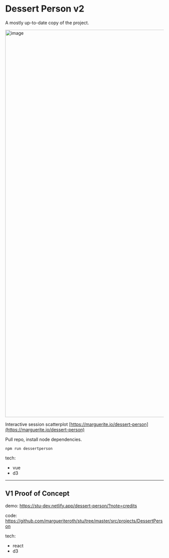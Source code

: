 # Dessert Person v2
A mostly up-to-date copy of the project.

<img width="1232" alt="image" src="https://user-images.githubusercontent.com/5288685/204180219-5f01f9d9-09fd-4f76-b656-5cade59b355a.png">


Interactive session scatterplot
[https://marguerite.io/dessert-person](https://marguerite.io/dessert-person)

Pull repo, install node dependencies.

```
npm run dessertperson
```


tech: 
- vue
- d3

---

## V1 Proof of Concept

demo: https://stu-dev.netlify.app/dessert-person/?note=credits

code: https://github.com/margueriteroth/stu/tree/master/src/projects/DessertPerson

tech: 
- react
- d3
